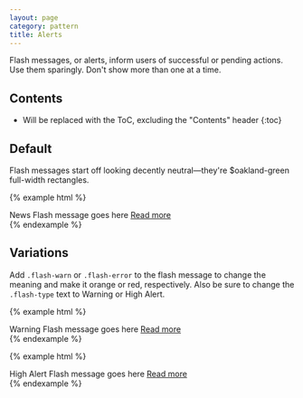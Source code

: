 ```yaml
---
layout: page
category: pattern
title: Alerts
---
```


Flash messages, or alerts, inform users of successful or pending actions. Use them sparingly. Don't show more than one at a time.

## Contents

* Will be replaced with the ToC, excluding the "Contents" header
{:toc}

## Default

Flash messages start off looking decently neutral—they're $oakland-green full-width rectangles.

{% example html %}
<div class="flash">
  <div class="container">
    <span class="flash-type">News</span>
    <span class="flash-text">Flash message goes here</span>
    <a href="#">Read more</a>
  </div>
</div>
{% endexample %}

## Variations

Add `.flash-warn` or `.flash-error` to the flash message to change the meaning and make it orange or red, respectively. Also be sure to change the `.flash-type` text to Warning or High Alert.

{% example html %}
<div class="flash flash-warn">
  <div class="container">
    <span class="flash-type">Warning</span>
    <span class="flash-text">Flash message goes here</span>
    <a href="#">Read more</a>
  </div>
</div>
{% endexample %}

{% example html %}
<div class="flash flash-alert">
  <div class="container">
    <span class="flash-type">High Alert</span>
    <span class="flash-text">Flash message goes here</span>
    <a href="#">Read more</a>
  </div>
</div>
{% endexample %}
